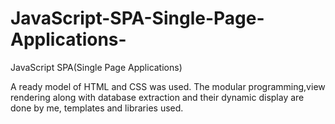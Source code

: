 # JavaScript-SPA-Single-Page-Applications-
JavaScript SPA(Single Page Applications)

 A ready model of HTML and CSS was used. The modular programming,view rendering along with database extraction and their dynamic display are done by me, templates and libraries used.
